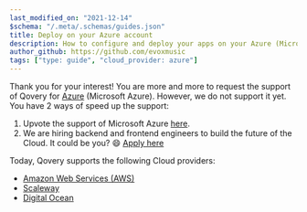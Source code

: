 ```yaml
---
last_modified_on: "2021-12-14"
$schema: "/.meta/.schemas/guides.json"
title: Deploy on your Azure account
description: How to configure and deploy your apps on your Azure (Microsoft Azure) account with Qovery
author_github: https://github.com/evoxmusic
tags: ["type: guide", "cloud_provider: azure"]
---
```


Thank you for your interest! You are more and more to request the support of Qovery for [Azure](https://azure.microsoft.com) (Microsoft Azure). However, we do not support it yet. You have 2 ways of speed up the support:

1. Upvote the support of Microsoft Azure [here](https://roadmap.qovery.com/roadmap/support-azure).
2. We are hiring backend and frontend engineers to build the future of the Cloud. It could be you? 😄 [Apply here][urls.qovery_jobs]

Today, Qovery supports the following Cloud providers:
- [Amazon Web Services (AWS)][guides.advanced.guide-amazon-web-services]
- [Scaleway][guides.advanced.guide-scaleway]
- [Digital Ocean][guides.advanced.guide-digital-ocean]


[guides.advanced.guide-amazon-web-services]: /guides/advanced/guide-amazon-web-services/
[guides.advanced.guide-digital-ocean]: /guides/advanced/guide-digital-ocean/
[guides.advanced.guide-scaleway]: /guides/advanced/guide-scaleway/
[urls.qovery_jobs]: https://jobs.qovery.com
